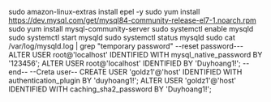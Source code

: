 sudo amazon-linux-extras install epel -y
sudo yum install https://dev.mysql.com/get/mysql84-community-release-el7-1.noarch.rpm
sudo yum install mysql-community-server
sudo systemctl enable mysqld
sudo systemctl start mysqld
sudo systemctl status mysqld
sudo cat /var/log/mysqld.log | grep "temporary password"
--reset password---
ALTER USER root@'localhost' IDENTIFIED WITH mysql_native_password BY '123456';
ALTER USER root@'localhost' IDENTIFIED BY 'Duyhoang1!';
--end--
--Creta user--
CREATE USER 'goldz1'@'host' IDENTIFIED WITH authentication_plugin BY 'duyhoang1!';
ALTER USER 'goldz1'@'host' IDENTIFIED WITH caching_sha2_password BY 'Duyhoang1!';
